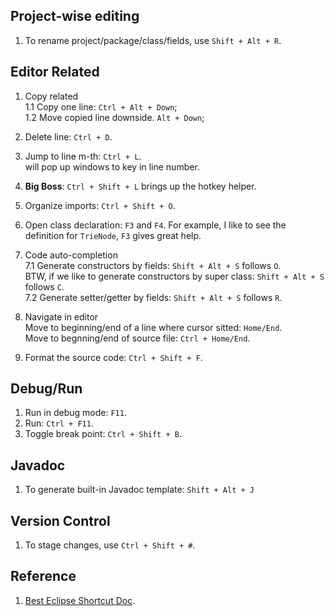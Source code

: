 ## Project-wise editing
1. To rename project/package/class/fields, use `Shift + Alt + R`.

## Editor Related 
1. Copy related  
1.1 Copy one line: `Ctrl + Alt + Down`;  
1.2 Move copied line downside. `Alt + Down`;

2. Delete line: `Ctrl + D`.   

3. Jump to line m-th: `Ctrl + L`.  
   will pop up windows to key in line number.   
   
4. **Big Boss**: `Ctrl + Shift + L` brings up the hotkey helper.  

5. Organize imports: `Ctrl + Shift + O`. 

6. Open class declaration: `F3` and `F4`. 
For example, I like to see the definition for `TrieNode`, `F3` gives great help.  

7. Code auto-completion    
7.1 Generate constructors by fields: 
`Shift + Alt + S` follows `O`.  
BTW, if we like to generate constructors by super class: 
`Shift + Alt + S` follows `C`.    
7.2 Generate setter/getter by fields: 
`Shift + Alt + S` follows `R`.  

8. Navigate in editor  
Move to beginning/end of a line where cursor sitted: `Home/End`.   
Move to begnning/end of source file: `Ctrl + Home/End`. 

9.  Format the source code: `Ctrl + Shift + F`.

## Debug/Run
1. Run in debug mode: `F11`.
2. Run: `Ctrl + F11`.
3. Toggle break point: `Ctrl + Shift + B`.

## Javadoc
1. To generate built-in Javadoc template: `Shift + Alt + J`

## Version Control 
1. To stage changes, use `Ctrl + Shift + #`.

## Reference
1. [Best Eclipse Shortcut Doc](https://www.shortcutworld.com/en/win/Eclipse.html).
